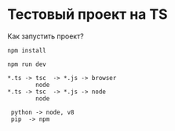 # Tecтовый проект на TS

Как запустить проект?
```
npm install
```
```
npm run dev
```

```
*.ts -> tsc  -> *.js -> browser
        node
*.ts -> tsc  -> *.js -> node
        node
```

```
 python -> node, v8
 pip  -> npm
```

